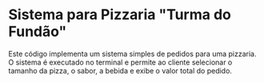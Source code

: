 # Sistema para Pizzaria "Turma do Fundão"
Este código implementa um sistema simples de pedidos para uma pizzaria.
O sistema é executado no terminal e permite ao cliente selecionar o tamanho da pizza, o sabor, a bebida e exibe o valor total do pedido.